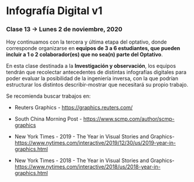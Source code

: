# Infografía Digital v1

### Clase 13 → Lunes 2 de noviembre, 2020

Hoy continuamos con la tercera y última etapa del optativo, donde corresponde organizarse en **equipos de 3 a 6 estudiantes, que pueden incluir a 1 o 2 colaborador(es) que no sea(n) parte del Optativo**.

En esta clase destinada a la **Investigación y observación**, los equipos tendrán que recolectar antecedentes de distintas infografías digitales para poder evaluar la posibilidad de la ingeniería inversa, con la que podrían estructurar los distintos describir-mostrar que necesitará su propio trabajo. 

Se recomienda buscar trabajos en:

- Reuters Graphics - https://graphics.reuters.com/

- South China Morning Post - https://www.scmp.com/author/scmp-graphics

- New York Times - 2019 - The Year in Visual Stories and Graphics- https://www.nytimes.com/interactive/2019/12/30/us/2019-year-in-graphics.html

- New York Times - 2018 - The Year in Visual Stories and Graphics- https://www.nytimes.com/interactive/2018/us/2018-year-in-graphics.html

